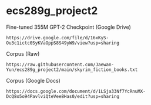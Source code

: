 # ecs289g_project2


Fine-tuned 355M GPT-2 Checkpoint (Google Drive)
```
https://drive.google.com/file/d/16xKyS-Ou3c1ictc0SyKVaOppS8S49yW9/view?usp=sharing
```


Corpus (Raw)
```
https://raw.githubusercontent.com/Jaewan-Yun/ecs289g_project2/main/skyrim_fiction_books.txt
```


Corpus (Google Docs)
```
https://docs.google.com/document/d/1LSja33Nf7YcRnuMX-DcQ8o5o94PavlviQteVee8Has0/edit?usp=sharing
```
